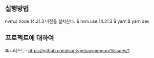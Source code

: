 ## 실행방법
  nvm과 node 14.21.3 버전을 설치한다.
  $ nvm use 14.21.3
  $ yarn
  $ yarn dev

## 프로젝트에 대하여
  투두리스트 : https://github.com/jsontype/anymemory1/issues/1
